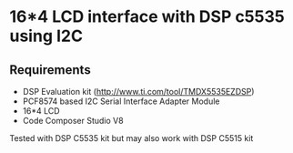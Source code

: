 # 16*4 LCD interface with DSP c5535 using I2C

## Requirements

- DSP Evaluation kit (http://www.ti.com/tool/TMDX5535EZDSP)
- PCF8574 based I2C Serial Interface Adapter Module
- 16*4 LCD
- Code Composer Studio V8

Tested with DSP C5535 kit but may also work with DSP C5515 kit
